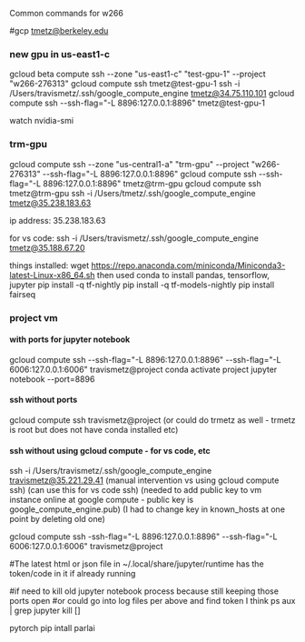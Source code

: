 Common commands for w266

#gcp
tmetz@berkeley.edu

### new gpu in us-east1-c
gcloud beta compute ssh --zone "us-east1-c" "test-gpu-1" --project "w266-276313"
gcloud compute ssh tmetz@test-gpu-1
ssh -i /Users/travismetz/.ssh/google_compute_engine tmetz@34.75.110.101
gcloud compute ssh --ssh-flag="-L 8896:127.0.0.1:8896" tmetz@test-gpu-1


watch nvidia-smi

### trm-gpu
gcloud compute ssh --zone "us-central1-a" "trm-gpu" --project "w266-276313" --ssh-flag="-L 8896:127.0.0.1:8896"
gcloud compute ssh --ssh-flag="-L 8896:127.0.0.1:8896" tmetz@trm-gpu
gcloud compute ssh tmetz@trm-gpu
ssh -i /Users/tmetz/.ssh/google_compute_engine tmetz@35.238.183.63

ip address: 35.238.183.63

for vs code:
ssh -i /Users/travismetz/.ssh/google_compute_engine tmetz@35.188.67.20

things installed:
wget https://repo.anaconda.com/miniconda/Miniconda3-latest-Linux-x86_64.sh
then used conda to install pandas, tensorflow, jupyter 
pip install -q tf-nightly
pip install -q tf-models-nightly
pip install fairseq


### project vm
#### with ports for jupyter notebook
gcloud compute ssh --ssh-flag="-L 8896:127.0.0.1:8896" --ssh-flag="-L 6006:127.0.0.1:6006" travismetz@project
conda activate project
jupyter notebook --port=8896

#### ssh without ports
gcloud compute ssh travismetz@project
(or could do trmetz as well - trmetz is root but does not have conda installed etc)

#### ssh without using gcloud compute - for vs code, etc 
ssh -i /Users/travismetz/.ssh/google_compute_engine travismetz@35.221.29.41
(manual intervention vs using gcloud compute ssh)
(can use this for vs code ssh)
(needed to add public key to vm instance online at google compute - public key is google_compute_engine.pub)
(I had to change key in known_hosts at one point by deleting old one)

gcloud compute ssh -ssh-flag="-L 8896:127.0.0.1:8896" --ssh-flag="-L 6006:127.0.0.1:6006" travismetz@project

#The latest html or json file in ~/.local/share/jupyter/runtime has the token/code in it if already running

#if need to kill old jupyter notebook process because still keeping those ports open
#or could go into log files per above and find token I think
ps aux | grep jupyter
kill []


pytorch
pip intall parlai

